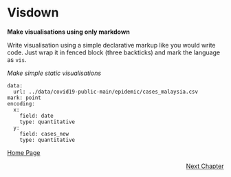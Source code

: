 # Visdown

**Make visualisations using only markdown**

Write visualisation using a simple declarative markup like you would write code. Just wrap it in fenced block (three backticks) and mark the language as `vis`.

*Make simple static visualisations*

```vis
data:
  url: ../data/covid19-public-main/epidemic/cases_malaysia.csv
mark: point
encoding: 
  x: 
    field: date
    type: quantitative
  y: 
    field: cases_new
    type: quantitative
```

[Home Page](../../index.md)
<div style="text-align: right"><a href="../../index.md" >Next Chapter</a> </div>